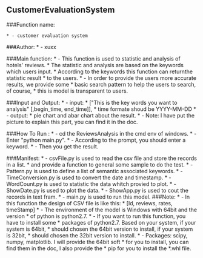 ## CustomerEvaluationSystem

###Function name:
	
	* - customer evaluation system

###Author:
	* - xuxx

###Main function:
	* - This function is used to statistic and analysis of  hotels' reviews. 
	* The statistic and analysis are based on the keywords which users input. 
	* According to the keywords this function can returnthe statistic result 
	* to the users.
	* - In order to provide the users more accurate results, we provide some
	* basic search pattern to help the users to search, of course, 
	* this is model is transparent to users.

###Input and Output:
	* - input:
	* ["This is the key words you want to analysis" [,begin_time, end_time]], 
	* time formate shoud be YYYY-MM-DD
	* - output:
	* pie chart and abar chart about the result.
	* - Note:
	I have put the picture to explain this part, you can find it in the doc.

###How To Run :
	* - cd the ReviewsAnalysis in the cmd env of windows.
	* - Enter "python main.py".
	* - According to the prompt, you should enter a keyword.
	* - Then you get the result.

###Manifest:
	* - csvFile.py is used to read the csv file and store the records in a list.
	* and provide a function to general some sample to do the test.
	* - Pattern.py is used to define a list of  semantic associated keywords.
	* - TimeConversion.py is used to convert the date and timestamp.
	* - WordCount.py is used to statistic the data whitch provied to plot.
	* - ShowDate.py is used to plot the data.
	* - ShowApp.py is used to cout the records in text fram.
	* - main.py is used to run this model. 
###Note:
	* - In this function the design of CSV file is like this:
	* [Id, reviews, rates, timeStamp]
	* - The environment of the model is Windows with 64bit and the version
	* of python is python2.7. 
	* - If you want to run this function, you have to install some
	* packages of python2.7. Based on your system, if your system is 64bit,
	* should chosen the 64bit version to install, if your system is 32bit,
	* should chosen the 32bit version to install.
	* - Packages: scipy, numpy, matplotlib. I will provide the 64bit soft
	* for you to install, you can find them in the doc, I also provide the
	* pip for you to install the *.whl file.

